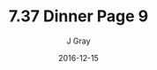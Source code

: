---
title: '7.37 Dinner Page 9'
alt: 'Mysteries of the Arcana'
date: '2016-12-15'
author: 'J Gray'
artist: 'Keira'
chapter: '7 Tales of the Arcana'
filler: false
---